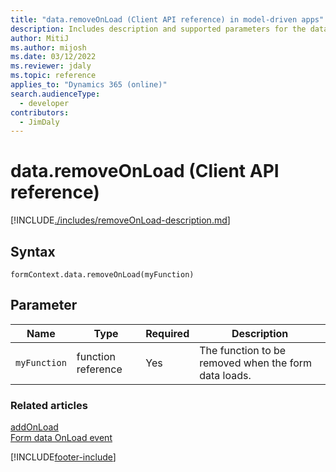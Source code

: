 ```yaml
---
title: "data.removeOnLoad (Client API reference) in model-driven apps"
description: Includes description and supported parameters for the data.removeOnLoad method.
author: MitiJ
ms.author: mijosh
ms.date: 03/12/2022
ms.reviewer: jdaly
ms.topic: reference
applies_to: "Dynamics 365 (online)"
search.audienceType: 
  - developer
contributors:
  - JimDaly
---
```

# data.removeOnLoad (Client API reference)



[!INCLUDE[./includes/removeOnLoad-description.md](./includes/removeOnLoad-description.md)]

## Syntax

`formContext.data.removeOnLoad(myFunction)`

## Parameter

|Name|Type|Required|Description|
|--|--|--|--|
|`myFunction`|function reference|Yes|The function to be removed when the form data loads.|

### Related articles

[addOnLoad](addOnLoad.md)   
[Form data OnLoad event](../events/form-data-onload.md)



[!INCLUDE[footer-include](../../../../../includes/footer-banner.md)]
